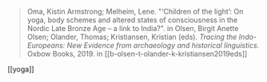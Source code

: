 > Oma, Kistin Armstrong; Melheim, Lene. "‘Children of the light’: On yoga, body schemes and altered states of consciousness in the Nordic Late Bronze Age – a link to India?". in Olsen, Birgit Anette Olsen; Olander, Thomas; Kristiansen, Kristian (eds). *Tracing the Indo-Europeans: New Evidence from archaeology and historical linguistics*. Oxbow Books, 2019.
> in [[b-olsen-t-olander-k-kristiansen2019eds]]


[[yoga]]